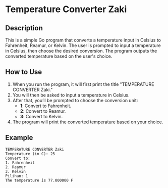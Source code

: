 # Temperature Converter Zaki

## Description

This is a simple Go program that converts a temperature input in Celsius to Fahrenheit, Reamur, or Kelvin. The user is prompted to input a temperature in Celsius, then choose the desired conversion. The program outputs the converted temperature based on the user's choice.

## How to Use

1. When you run the program, it will first print the title "TEMPERATURE CONVERTER Zaki."
2. You will then be asked to input a temperature in Celsius.
3. After that, you’ll be prompted to choose the conversion unit:
    - **1**: Convert to Fahrenheit.
    - **2**: Convert to Reamur.
    - **3**: Convert to Kelvin.
4. The program will print the converted temperature based on your choice.

## Example

```
TEMPERATURE CONVERTER Zaki
Temperature (in C): 25
Convert to:
1. Fahrenheit
2. Reamur
3. Kelvin
Pilihan: 1
The temperature is 77.000000 F
```
